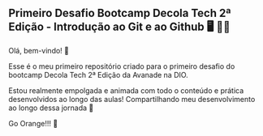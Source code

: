 ## Primeiro Desafio Bootcamp Decola Tech 2ª Edição - Introdução ao Git e ao Github :desktop_computer: :woman_technologist: ##

Olá, bem-vindo! :wave:

Esse é o meu primeiro repositório criado para o primeiro desafio do bootcamp Decola Tech 2ª Edição da Avanade na DIO.

Estou realmente empolgada e animada com todo o conteúdo e prática desenvolvidos ao longo das aulas! Compartilhando meu desenvolvimento ao longo dessa jornada :rocket:

Go Orange!!! :orange:

